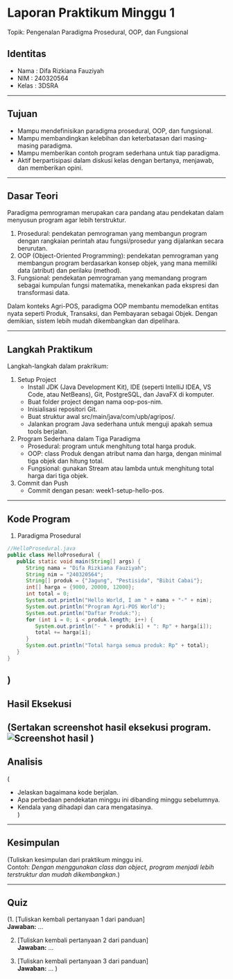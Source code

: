 # Laporan Praktikum Minggu 1
Topik: Pengenalan Paradigma Prosedural, OOP, dan Fungsional

## Identitas
- Nama  : Difa Rizkiana Fauziyah
- NIM   : 240320564
- Kelas : 3DSRA

---

## Tujuan 
- Mampu mendefinisikan paradigma prosedural, OOP, dan fungsional.
- Mampu membandingkan kelebihan dan keterbatasan dari masing-masing paradigma.
- Mampu memberikan contoh program sederhana untuk tiap paradigma.
- Aktif berpartisipasi dalam diskusi kelas dengan bertanya, menjawab, dan memberikan opini.

---

## Dasar Teori
Paradigma pemrograman merupakan cara pandang atau pendekatan dalam menyusun program agar lebih terstruktur.  
1. Prosedural: pendekatan pemrograman yang membangun program dengan rangkaian perintah atau fungsi/prosedur yang dijalankan secara berurutan.
2. OOP (Object-Oriented Programming): pendekatan pemrograman yang membangun program berdasarkan konsep objek, yang mana memiliki data (atribut) dan perilaku (method).
3. Fungsional: pendekatan pemrograman yang memandang program sebagai kumpulan fungsi matematika, menekankan pada ekspresi dan transformasi data.

Dalam konteks Agri-POS, paradigma OOP membantu memodelkan entitas  nyata seperti Produk, Transaksi, dan Pembayaran sebagai Objek. Dengan demikian, sistem lebih mudah dikembangkan dan dipelihara.

---

## Langkah Praktikum
Langkah-langkah dalam prakrikum:
1. Setup Project
   -   Install JDK (Java Development Kit), IDE (seperti IntelliJ IDEA, VS Code, atau NetBeans), Git, PostgreSQL, dan JavaFX di komputer.
   -   Buat folder project dengan nama oop-pos-nim.
   -   Inisialisasi repositori Git.
   -   Buat struktur awal src/main/java/com/upb/agripos/.
   -   Jalankan program Java sederhana untuk menguji apakah semua tools berjalan.
2. Program Sederhana dalam Tiga Paradigma
   - Prosedural: program untuk menghitung total harga produk.
   - OOP: class Produk dengan atribut nama dan harga, dengan minimal tiga objek dan hitung total.
   - Fungsional: gunakan Stream atau lambda untuk menghitung total harga dari tiga objek.
3. Commit dan Push
   - Commit dengan pesan: week1-setup-hello-pos.

---

## Kode Program
1. Paradigma Prosedural  

```java
//HelloProsedural.java
public class HelloProsedural {
   public static void main(String[] args) {
      String nama = "Difa Rizkiana Fauziyah";
      String nim = "240320564";
      String[] produk = {"Jagung", "Pestisida", "Bibit Cabai"};
      int[] harga = {9000, 20000, 12000};
      int total = 0;
      System.out.println("Hello World, I am " + nama + "-" + nim);
      System.out.println("Program Agri-POS World");
      System.out.println("Daftar Produk:");
      for (int i = 0; i < produk.length; i++) {
         System.out.println("- " + produk[i] + ": Rp" + harga[i]);
         total += harga[i];
      }
      System.out.println("Total harga semua produk: Rp" + total);
   }
}
```
)
---

## Hasil Eksekusi
(Sertakan screenshot hasil eksekusi program.  
![Screenshot hasil](screenshots/hasil.png)
)
---

## Analisis
(
- Jelaskan bagaimana kode berjalan.  
- Apa perbedaan pendekatan minggu ini dibanding minggu sebelumnya.  
- Kendala yang dihadapi dan cara mengatasinya.  
)
---

## Kesimpulan
(Tuliskan kesimpulan dari praktikum minggu ini.  
Contoh: *Dengan menggunakan class dan object, program menjadi lebih terstruktur dan mudah dikembangkan.*)

---

## Quiz
(1. [Tuliskan kembali pertanyaan 1 dari panduan]  
   **Jawaban:** …  

2. [Tuliskan kembali pertanyaan 2 dari panduan]  
   **Jawaban:** …  

3. [Tuliskan kembali pertanyaan 3 dari panduan]  
   **Jawaban:** …  )
